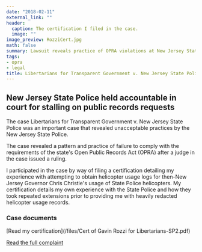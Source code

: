 ```yaml
---
date: "2018-02-11"
external_link: ""
header:
  caption: The certification I filed in the case.
  image: ""
image_preview: RozziCert.jpg
math: false
summary: Lawsuit reveals practice of OPRA violations at New Jersey State Police
tags:
- opra
- legal
title: Libertarians for Transparent Government v. New Jersey State Police
---
```

## New Jersey State Police held accountable in court for stalling on public records requests

The case Libertarians for Transparent Government v. New Jersey State Police was an important case that revealed unacceptable practices by the New Jersey State Police.

The case revealed a pattern and practice of failure to comply with the requirements of the state's Open Public Records Act (OPRA) after a judge in the case issued a ruling. 

I participated in the case by way of filing a certification detailing my experience with attempting to obtain helicopter usage logs
for then-New Jersey Governor Chris Christie's usage of State Police helicopters. My certification details my own experience with the State Police and how they took repeated extensions prior to providing me with heavily redacted helicopter usage records.

### Case documents

[Read my certification](/files/Cert of Gavin Rozzi for Libertarians-SP2.pdf)

[Read the full complaint](https://drive.google.com/file/d/0B66zM58TlOVKRTZERjNvNm1xM0U/view)
